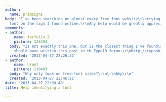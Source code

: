 ```yaml
---
author:
  name: primsigns
body: "I've been searching on almost every free font website\r\ntrying to find this
  font on the sign I found online.\r\nAny help would be greatly appreciated."
comments:
- author:
    name: ferfolio_2
    picture: 126394
  body: "Is not exactly this one, but is the closest thing I've found\r\nhttp://www.myfonts.com/fonts/canadatype/wagner-grotesk/\r\n\r\nYou
    should have written this post in th TypeID forum:\r\nhttp://typophile.com/typeid\r\n\r\nCheers!"
  created: '2013-04-27 22:26:32'
- author:
    name: hrant
    picture: 110403
  body: "Why only look on free-font sites?\r\n\r\nhhp\r\n"
  created: '2013-04-27 22:46:21'
date: '2013-04-27 22:00:48'
title: Help identifying a font

---
```

